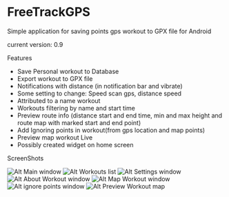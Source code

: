 FreeTrackGPS
============

Simple application for saving  points gps workout to GPX file for Android 

current version: 0.9

Features

- Save Personal workout to Database
- Export workout to GPX file
- Notifications with distance (in notification bar and vibrate)
- Some setting to change: Speed scan gps, distance speed
- Attributed to a name workout
- Workouts filtering by name and start time
- Preview route info (distance start and end time, min and max height and route map with marked start and end point)
- Add Ignoring points in workout(from gps location and map points)
- Preview map workout Live
- Possibly created widget on home screen

ScreenShots

![Alt Main window](http://i.imgur.com/Ais4Aoy.png)
![Alt Workouts list](http://i.imgur.com/GPgJZGq.png)
![Alt Settings window](http://i.imgur.com/e4U9wCt.png)
![Alt About Workout window](http://i.imgur.com/iWWojv2.png)
![Alt Map Workout window](http://i.imgur.com/UzbnC1p.png)
![Alt ignore points window](http://i.imgur.com/uqLsIo6.png)
![Alt Preview Workout map](http://i.imgur.com/XuoXYzL.png?1)

